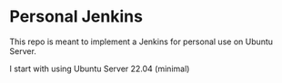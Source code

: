 # Personal Jenkins
This repo is meant to implement a Jenkins for personal use on Ubuntu Server.

I start with using Ubuntu Server 22.04 (minimal)


